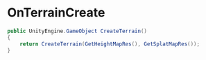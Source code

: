 <Badge type="danger" text="Carbon Compatible"/><Badge type="warning" text="Oxide Compatible"/>
# OnTerrainCreate
```csharp
public UnityEngine.GameObject CreateTerrain()
{
	return CreateTerrain(GetHeightMapRes(), GetSplatMapRes());
}

```
